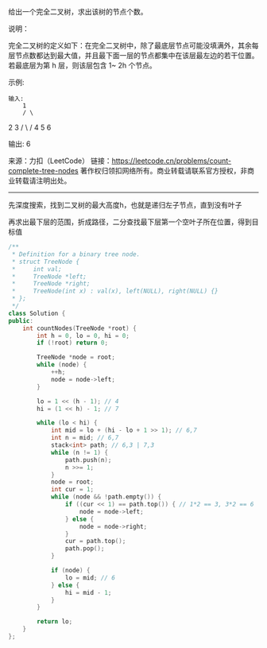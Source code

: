 
给出一个完全二叉树，求出该树的节点个数。

说明：

完全二叉树的定义如下：在完全二叉树中，除了最底层节点可能没填满外，其余每层节点数都达到最大值，并且最下面一层的节点都集中在该层最左边的若干位置。若最底层为第 h 层，则该层包含 1~ 2h 个节点。

示例:

    输入:
        1
        / \
  2   3
/ \  /
4  5 6

输出: 6

来源：力扣（LeetCode）
链接：https://leetcode.cn/problems/count-complete-tree-nodes
    著作权归领扣网络所有。商业转载请联系官方授权，非商业转载请注明出处。


---

先深度搜索，找到二叉树的最大高度h，也就是递归左子节点，直到没有叶子

再求出最下层的范围，折成路径，二分查找最下层第一个空叶子所在位置，得到目标值


```cpp
/**
 * Definition for a binary tree node.
 * struct TreeNode {
 *     int val;
 *     TreeNode *left;
 *     TreeNode *right;
 *     TreeNode(int x) : val(x), left(NULL), right(NULL) {}
 * };
 */
class Solution {
public:
    int countNodes(TreeNode *root) {
        int h = 0, lo = 0, hi = 0;
        if (!root) return 0;

        TreeNode *node = root;
        while (node) {
            ++h;
            node = node->left;
        }

        lo = 1 << (h - 1); // 4
        hi = (1 << h) - 1; // 7

        while (lo < hi) {
            int mid = lo + (hi - lo + 1 >> 1); // 6,7
            int n = mid; // 6,7
            stack<int> path; // 6,3 | 7,3
            while (n != 1) {
                path.push(n);
                n >>= 1;
            }
            node = root;
            int cur = 1;
            while (node && !path.empty()) {
                if ((cur << 1) == path.top()) { // 1*2 == 3, 3*2 == 6 | 1*2 == 3, 3*2 == 7
                    node = node->left;
                } else {
                    node = node->right;
                }
                cur = path.top();
                path.pop();
            }

            if (node) {
                lo = mid; // 6
            } else {
                hi = mid - 1;
            }
        }

        return lo;
    }
};
```

